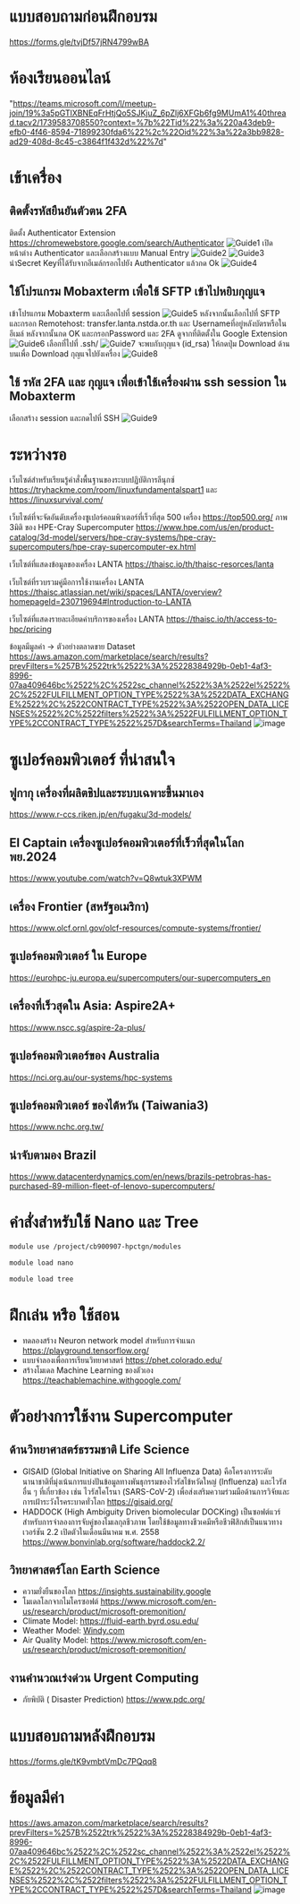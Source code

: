 # แบบสอบถามก่อนฝึกอบรม
https://forms.gle/tvjDf57jRN4799wBA

# ห้องเรียนออนไลน์
 "https://teams.microsoft.com/l/meetup-join/19%3a5pGTlXBNEqFrHtjQo5SJKjuZ_6pZlj6XFGb6fg9MUmA1%40thread.tacv2/1739583708550?context=%7b%22Tid%22%3a%220a43deb9-efb0-4f46-8594-71899230fda6%22%2c%22Oid%22%3a%22a3bb9828-ad29-408d-8c45-c3864f1f432d%22%7d" 

# เข้าเครื่อง
## ติดตั้งรหัสยืนยันตัวตน 2FA
ติดตั้ง Authenticator Extension https://chromewebstore.google.com/search/Authenticator
![Guide1](src/img/Guide1.png)
เปิดหน้าต่าง Authenticator และเลือกสร้างแบบ Manual Entry
![Guide2](src/img/Guide2.png)
![Guide3](src/img/Guide3.png)
นำSecret Keyที่ได้รับจากอีเมล์กรอกไปยัง Authenticator แล้วกด Ok
![Guide4](src/img/Guide4.png)
## ใช้โปรแกรม Mobaxterm เพื่อใช้ SFTP เข้าไปหยิบกุญแจ
เข้าโปรแกรม Mobaxterm และเลือกไปที่ session
![Guide5](src/img/Guide5.png)
หลังจากนั้นเลือกไปที่ SFTP และกรอก 
Remotehost: transfer.lanta.nstda.or.th และ Usernameที่อยู่หลังบัตรหรือในอีเมล์ 
หลังจากนั้นกด OK และกรอกPassword และ 2FA ดูจากที่ติตตั้งใน Google Extension
![Guide6](src/img/Guide6.png)
เลือกที่ไปที่ .ssh/
![Guide7](src/img/Guide7.png)
จะพบกับกุญแจ (id_rsa) ให้กดปุ่ม Download ด้านบนเพื่อ Download กุญแจไปยังเครื่อง
![Guide8](src/img/Guide8.png)
## ใช้ รหัส 2FA และ กุญแจ เพื่อเข้าใช้เครื่องผ่าน ssh session ใน Mobaxterm
เลือกสร้าง session และกดไปที่ SSH
![Guide9](src/img/Guide9.png)
# ระหว่างรอ
เว็บไซต์สำหรับเรียนรู้คำสั่งพื้นฐานของระบบปฏิบัติการลีนุกซ์
https://tryhackme.com/room/linuxfundamentalspart1 และ 
https://linuxsurvival.com/

เว็บไซต์ที่จะจัดอันดับเครื่องซูเปอร์คอมพิวเตอร์ที่เร็วที่สุด 500 เครื่อง https://top500.org/
ภาพ 3มิติ ของ HPE-Cray Supercomputer https://www.hpe.com/us/en/product-catalog/3d-model/servers/hpe-cray-systems/hpe-cray-supercomputers/hpe-cray-supercomputer-ex.html

 

เว็บไซต์ที่แสดงข้อมูลของเครื่อง LANTA https://thaisc.io/th/thaisc-resorces/lanta

เว็บไซต์ที่รวบรวมคู่มือการใช้งานเครื่อง LANTA https://thaisc.atlassian.net/wiki/spaces/LANTA/overview?homepageId=230719694#Introduction-to-LANTA

เว็บไซต์ที่แสดงรายละเอียดค่าบริการของเครื่อง LANTA https://thaisc.io/th/access-to-hpc/pricing

ข้อมูลมีมูลค่า -> ตัวอย่างตลาดขาย Dataset https://aws.amazon.com/marketplace/search/results?prevFilters=%257B%2522trk%2522%3A%25228384929b-0eb1-4af3-8996-07aa409646bc%2522%2C%2522sc_channel%2522%3A%2522el%2522%2C%2522FULFILLMENT_OPTION_TYPE%2522%3A%2522DATA_EXCHANGE%2522%2C%2522CONTRACT_TYPE%2522%3A%2522OPEN_DATA_LICENSES%2522%2C%2522filters%2522%3A%2522FULFILLMENT_OPTION_TYPE%2CCONTRACT_TYPE%2522%257D&searchTerms=Thailand
![image](https://github.com/user-attachments/assets/44cff418-d36f-435a-b901-67646953ad3e)


# ซูเปอร์คอมพิวเตอร์ ที่น่าสนใจ
## ฟูกากุ เครื่องที่ผลิตชิปและระบบเฉพาะขึ้นมาเอง
https://www.r-ccs.riken.jp/en/fugaku/3d-models/
## El Captain เครื่องซูเปอร์คอมพิวเตอร์ที่เร็วที่สุดในโลก พย.2024
https://www.youtube.com/watch?v=Q8wtuk3XPWM
## เครื่อง Frontier (สหรัฐอเมริกา)
https://www.olcf.ornl.gov/olcf-resources/compute-systems/frontier/
## ซูเปอร์คอมพิวเตอร์ ใน Europe
https://eurohpc-ju.europa.eu/supercomputers/our-supercomputers_en
## เครื่องที่เร็วสุดใน Asia: Aspire2A+
https://www.nscc.sg/aspire-2a-plus/
## ซูเปอร์คอมพิวเตอร์ของ Australia 
https://nci.org.au/our-systems/hpc-systems
## ซูเปอร์คอมพิวเตอร์ ของไต้หวัน (Taiwania3)
https://www.nchc.org.tw/

## น่าจับตามอง Brazil
https://www.datacenterdynamics.com/en/news/brazils-petrobras-has-purchased-89-million-fleet-of-lenovo-supercomputers/

# คำสั่งสำหรับใช้ Nano และ Tree
```bash
module use /project/cb900907-hpctgn/modules
```
```bash
module load nano
```

```bash
module load tree
```

# ฝึกเล่น หรือ ใช้สอน
- ทดลองสร้าง Neuron network model สำหรับการจำแนก https://playground.tensorflow.org/
- แบบจำลองเพื่อการเรียนวิทยาศาสตร์ https://phet.colorado.edu/
- สร้างโมเดล Machine Learning ของตัวเอง https://teachablemachine.withgoogle.com/

# ตัวอย่างการใช้งาน Supercomputer
## ด้านวิทยาศาสตร์ธรรมชาติ Life Science
- GISAID (Global Initiative on Sharing All Influenza Data) คือโครงการระดับนานาชาติที่มุ่งเน้นการแบ่งปันข้อมูลทางพันธุกรรมของไวรัสไข้หวัดใหญ่ (Influenza) และไวรัสอื่น ๆ ที่เกี่ยวข้อง เช่น ไวรัสโคโรนา (SARS-CoV-2) เพื่อส่งเสริมความร่วมมือด้านการวิจัยและการเฝ้าระวังโรคระบาดทั่วโลก https://gisaid.org/
- HADDOCK (High Ambiguity Driven biomolecular DOCKing) เป็นซอฟต์แวร์สำหรับการจำลองการจับคู่ของโมเลกุลชีวภาพ โดยใช้ข้อมูลทางชีวเคมีหรือชีวฟิสิกส์เป็นแนวทาง เวอร์ชัน 2.2 เปิดตัวในเดือนมีนาคม พ.ศ. 2558 https://www.bonvinlab.org/software/haddock2.2/

## วิทยาศาสตร์โลก Earth Science 
- ความยั่งยืนของโลก https://insights.sustainability.google
- โมเดลโลกจากไมโครซอฟต์ https://www.microsoft.com/en-us/research/product/microsoft-premonition/
-  Climate Model: https://fluid-earth.byrd.osu.edu/
- Weather Model: [Windy.com](https://www.windy.com/?13.805,100.675,5)
- Air Quality Model: https://www.microsoft.com/en-us/research/product/microsoft-premonition/


## งานคำนวณเร่งด่วน Urgent Computing
- ภัยพิบัติ ( Disaster Prediction) https://www.pdc.org/
  
# แบบสอบถามหลังฝึกอบรม
https://forms.gle/tK9vmbtVmDc7PQqq8

# ข้อมูลมีค่า
https://aws.amazon.com/marketplace/search/results?prevFilters=%257B%2522trk%2522%3A%25228384929b-0eb1-4af3-8996-07aa409646bc%2522%2C%2522sc_channel%2522%3A%2522el%2522%2C%2522FULFILLMENT_OPTION_TYPE%2522%3A%2522DATA_EXCHANGE%2522%2C%2522CONTRACT_TYPE%2522%3A%2522OPEN_DATA_LICENSES%2522%2C%2522filters%2522%3A%2522FULFILLMENT_OPTION_TYPE%2CCONTRACT_TYPE%2522%257D&searchTerms=Thailand
![image](https://github.com/user-attachments/assets/7a31c38e-f4bf-4ec8-a5c3-4b65d7524e41)


